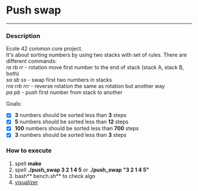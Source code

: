  # Push swap   
 --- 
 ### Description   
   
Ecole 42 common core project.   
It&#39;s about sorting numbers by using two stacks with set of rules. There are different commands:    
*ra rb rr* - rotation move first number to the end of stack (stack A, stack B, both)   
*sa sb ss* - swap first two numbers in stacks   
*rra rrb rrr* - reverse rotation the same as rotation but another way   
*pa pb* - push first number from stack to another   
   
Goals:   
- [x] **3** numbers should be sorted less than **3** steps    
- [x] **5** numbers should be sorted less than **12** steps   
- [x] **100** numbers should be sorted less than **700** steps   
- [x] **3** numbers should be sorted less than **3** steps   
 ### How to execute   
1. spell **make**   
1. spell **./push\_swap 3 2 1 4 5** or **./push\_swap &#34;3 2 1 4 5&#34;**    
1. bash** bench.sh**  to check algo   
1. [visualizer](https://github.com/o-reo/push_swap_visualizer)    
   
   
  [](https://github.com/Gilliam6/Push_swap_with_chunks/blob/master/sorting.gif)    
